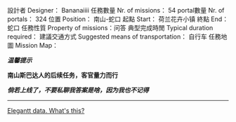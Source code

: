 設計者 Designer：                Bananaiiii
任務數量 Nr. of missions：   54
portal數量 Nr. of portals：    324
位置 Position：                     南山-蛇口
起點 Start：                          荷兰花卉小镇
終點 End：                           蛇口
任務性質 Property of missions：问答
典型完成時閒 Typical duration required： 
建議交通方式 Suggested means of transportation： 自行车
任務地圖 Mission Map：

***温馨提示***

**南山斯巴达人的后续任务，客官量力而行**

***倘若上线了，不要私聊我答案是啥，因为我也不记得***



---
[Elegantt data. What's this?](http://bit.ly/elegantt-for-trello-whats-this)
[](Elegantt_data:dont_delete{"ignored":false,"autoPlanned":false,"ownerId":false,"dependencies":[]})